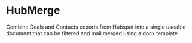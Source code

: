 # HubMerge
Combine Deals and Contacts exports from Hubspot into a single useable document that can be filtered and mail merged using a docx template
